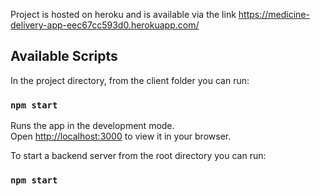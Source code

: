 
Project is hosted on heroku and is available via the link https://medicine-delivery-app-eec67cc593d0.herokuapp.com/

## Available Scripts

In the project directory, from the client folder you can run:

### `npm start`

Runs the app in the development mode.\
Open [http://localhost:3000](http://localhost:3000) to view it in your browser.

To start a backend server from the root directory you can run:

### `npm start`




